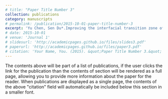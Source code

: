 ```yaml
---
# title: "Paper Title Number 3"
collection: publications
category: manuscripts
# permalink: /publication/2015-10-01-paper-title-number-3
excerpt: 'Yu Chen, Sen Du*.Improving the interfacial transition zone of concrete: A targeted approach utilizing graphene oxide. Construction and Building Materials. 2025, 466: 140323.'
# date: 2015-10-01
# venue: 'Journal 1'
# slidesurl: 'http://academicpages.github.io/files/slides3.pdf'
# paperurl: 'http://academicpages.github.io/files/paper3.pdf'
# citation: 'Your Name, You. (2015). &quot;Paper Title Number 3.&quot; <i>Journal 1</i>. 1(3).'
---
```


The contents above will be part of a list of publications, if the user clicks the link for the publication than the contents of section will be rendered as a full page, allowing you to provide more information about the paper for the reader. When publications are displayed as a single page, the contents of the above "citation" field will automatically be included below this section in a smaller font.
